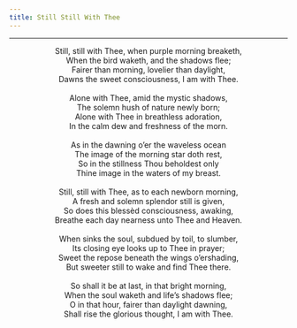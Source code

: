 ```yaml
---
title: Still Still With Thee
---
```


---
<center>
Still, still with Thee, when purple morning breaketh,<br/>
When the bird waketh, and the shadows flee;<br/>
Fairer than morning, lovelier than daylight,<br/>
Dawns the sweet consciousness, I am with Thee.<br/>
<br/>
Alone with Thee, amid the mystic shadows,<br/>
The solemn hush of nature newly born;<br/>
Alone with Thee in breathless adoration,<br/>
In the calm dew and freshness of the morn.<br/>
<br/>
As in the dawning o’er the waveless ocean<br/>
The image of the morning star doth rest,<br/>
So in the stillness Thou beholdest only<br/>
Thine image in the waters of my breast.<br/>
<br/>
Still, still with Thee, as to each newborn morning,<br/>
A fresh and solemn splendor still is given,<br/>
So does this blessèd consciousness, awaking,<br/>
Breathe each day nearness unto Thee and Heaven.<br/>
<br/>
When sinks the soul, subdued by toil, to slumber,<br/>
Its closing eye looks up to Thee in prayer;<br/>
Sweet the repose beneath the wings o’ershading,<br/>
But sweeter still to wake and find Thee there.<br/>
<br/>
So shall it be at last, in that bright morning,<br/>
When the soul waketh and life’s shadows flee;<br/>
O in that hour, fairer than daylight dawning,<br/>
Shall rise the glorious thought, I am with Thee.
</center>